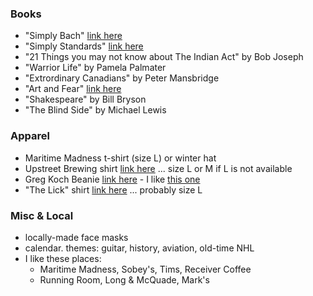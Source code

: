 
### Books

* "Simply Bach" [link here](https://www.amazon.ca/Simply-Bach-Johann-Sebastian-Masterpieces/dp/0739051822/ref=sr_1_1?dchild=1&keywords=simply+bach&qid=1605360921&s=books&sr=1-1)
* "Simply Standards" [link here](https://www.amazon.ca/Simply-Standards-Popular-Classics-Piano/dp/0739050176/ref=sr_1_1?dchild=1&keywords=simply+standards&qid=1605361164&s=books&sr=1-1)
* "21 Things you may not know about The Indian Act" by Bob Joseph
* "Warrior Life" by Pamela Palmater
* "Extrordinary Canadians" by Peter Mansbridge
* "Art and Fear" [link here](https://www.amazon.ca/Art-Fear-Observations-Rewards-Artmaking/dp/0961454733)
* "Shakespeare" by Bill Bryson 
* "The Blind Side" by Michael Lewis

### Apparel

* Maritime Madness t-shirt (size L) or winter hat 
* Upstreet Brewing shirt [link here](https://shop.upstreet.ca/collections/upstreet-merch/products/copy-of-space-kitty-tee) ... size L or M if L is not available
* Greg Koch Beanie [link here](https://www.gregkoch.com/store/p57/Gristle_Beanies.html) - I like [this one](./beanie.png) 
* "The Lick" shirt [link here](https://teespring.com/shop/the-lick?pid=369&cid=6513) ... probably size L

### Misc & Local

* locally-made face masks
* calendar. themes: guitar, history, aviation, old-time NHL 
* I like these places: 
    - Maritime Madness, Sobey's, Tims, Receiver Coffee
    - Running Room, Long & McQuade, Mark's

